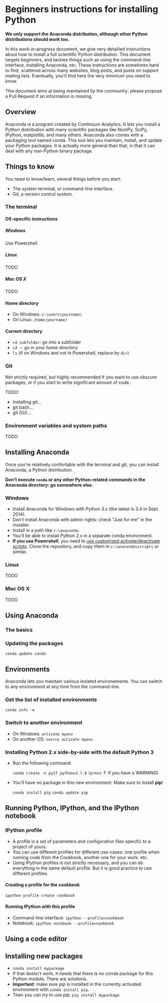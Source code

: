# Beginners instructions for installing Python

**We only support the Anaconda distribution, although other Python distributions should work too.**

In this *work-in-progress* document, we give very detailled instructions about how to install a full scientific Python distribution. This document targets beginners, and tackles things such as using the command-line interface, installing Anaconda, etc. These instructions are sometimes hard to find, scattered across many websites, blog posts, and posts on support mailing lists. Eventually, you'll find here the very minimum you need to know.

This document aims at being maintained by the community: please propose a Pull Request if an information is missing.


## Overview

Anaconda is a program created by Continuum Analytics. It lets you install a Python distribution with many scientific packages like NumPy, SciPy, IPython, matplotlib, and many others. Anaconda also comes with a packaging tool named conda. This tool lets you maintain, install, and update your Python packages. It is actually more general than that, in that it can deal with any non-Python binary package.


## Things to know

You need to know/learn, several things before you start:

* The system terminal, or command-line interface.
* Git, a version control system.


### The terminal

#### OS-specific instructions

##### Windows

Use Powershell.


##### Linux

TODO

##### Mac OS X

TODO


#### Home directory

* On Windows: `c:\users\yourname\`
* On Linux: `/home/yourname/`


#### Current directory

* `cd subfolder`: go into a subfolder
* `cd ~`: go in your home directory
* `ls` (if on Windows and not in Powershell, replace by `dir`)



### Git

Not strictly required, but highly recommended if you want to use obscure packages, or if you start to write significant amount of code.

TODO:

* Installing git...
* git bash...
* git GUI...


### Environment variables and system paths

TODO


## Installing Anaconda

Once you're relatively confortable with the terminal and git, you can install Anaconda, a Python distribution.

**Don't execute `conda` or any other Python-related commands in the Anaconda directory: go somewhere else.**

### Windows

* Install Anaconda for Windows with Python 3.x (the latest is 3.4 in Sept. 2014).
* Don't install Anaconda with admin rights: check "Just for me" in the installer.
* Install in a path like `c:\anaconda`.
* You'll be able to install Python 2.x in a separate conda environment.
* **If you use Powershell**, you need to [use customized activate/deactivate scripts](https://github.com/Liquidmantis/PSCondaEnvs.git). Clone the repository, and copy them in `c:\anaconda\scripts` or similar.


### Linux

TODO


### Mac OS X

TODO



## Using Anaconda

### The basics

### Updating the packages

`conda update conda`


## Environments

Anaconda lets you maintain various isolated environements. You can switch to any environment at any time from the command-line.

### Get the list of installed environments

`conda info -e`


### Switch to another environment

* On Windows: `activate myenv`
* On another OS: `source activate myenv`


### Installing Python 2.x side-by-side with the default Python 3

* Run the following command:

  `conda create -n py27 python=2.7.8`
  `(press `f` if you have a WARNING)
  
* You'll have no package in this new environment. Make sure to install **pip**!

  `conda install pip`
  `conda update pip`


## Running Python, IPython, and the IPython notebook

### IPython profile

* A profile is a set of parameters and configuration files specific to a project of yours.
* You can use different profiles for different use-cases: one profile when running code from the Cookbook, another one for your work, etc.
* Using IPython profiles is not strictly necessary, and you can do everything in the same default profile. But it is good practice to use different profiles.


#### Creating a profile for the cookbook

`ipython profile create cookbook`

#### Running IPython with this profile

* Command-line interface: `ipython --profile=cookbook`
* Notebook: `ipython notebook --profile=cookbook`


## Using a code editor



## Installing new packages

* `conda install mypackage`
* If that doesn't work, it needs that there is no conda package for this Python module. There are solutions.
* **Important**: make sure pip is installed in the currently activated environment with `conda install pip`.
* Then you can try to use pip: `pip install mypackage`.


